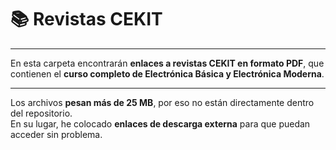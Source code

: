 # 📚 Revistas CEKIT 

---

En esta carpeta encontrarán **enlaces a revistas CEKIT en formato PDF**, que contienen el **curso completo de Electrónica Básica y Electrónica Moderna**.  

---

Los archivos **pesan más de 25 MB**, por eso no están directamente dentro del repositorio.  
En su lugar, he colocado **enlaces de descarga externa** para que puedan acceder sin problema.
